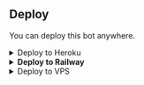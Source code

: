 
## Deploy
You can deploy this bot anywhere.

<details><summary>Deploy to Heroku</summary>
<p>
<br>
<a href="https://heroku.com/deploy?template=https://github.com/Nancy-Robot/Nancy-Model-Bot/tree/master">
  <img src="https://www.herokucdn.com/deploy/button.svg" alt="Deploy">
</a>
</p>
</details>

<details>
  <summary><b>Deploy to Railway</b></summary>
<br/>

<p align="left">
<a href="https://railway.app/new/template?template=https%3A%2F%2Fgithub.com%2Fjosprojects%2Ftgmoviebot"
">
     <img height="30px" src="https://railway.app/button.svg">
  </a>

</details>

<details><summary>Deploy to VPS</summary>
<p>
<pre>
git clone https://github.com/Hacker-Jr-TG/nancyrobot
# Install Packages
pip3 install -r requirements.txt
Edit info.py with variables as given below then run bot
python3 bot.py
</pre>
</p>
</details>


